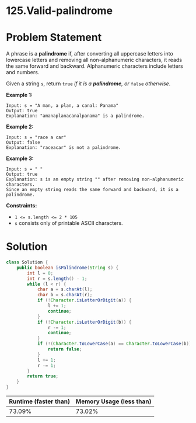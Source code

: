 # 125.Valid-palindrome

# Problem Statement

A phrase is a **palindrome** if, after converting all uppercase letters into lowercase letters and removing all non-alphanumeric characters, it reads the same forward and backward. Alphanumeric characters include letters and numbers.

Given a string `s`, return `true` *if it is a **palindrome**, or* `false` *otherwise*.

**Example 1:**

```other
Input: s = "A man, a plan, a canal: Panama"
Output: true
Explanation: "amanaplanacanalpanama" is a palindrome.
```

**Example 2:**

```other
Input: s = "race a car"
Output: false
Explanation: "raceacar" is not a palindrome.
```

**Example 3:**

```other
Input: s = " "
Output: true
Explanation: s is an empty string "" after removing non-alphanumeric characters.
Since an empty string reads the same forward and backward, it is a palindrome.
```

**Constraints:**

- `1 <= s.length <= 2 * 105`
- `s` consists only of printable ASCII characters.

# Solution

```java
class Solution {
    public boolean isPalindrome(String s) {
        int l = 0;
        int r = s.length() - 1;
        while (l < r) {
            char a = s.charAt(l);
            char b = s.charAt(r);
            if (!Character.isLetterOrDigit(a)) {
                l += 1;
                continue;
            }
            if (!Character.isLetterOrDigit(b)) {
                r -= 1;
                continue;
            }
            if (!(Character.toLowerCase(a) == Character.toLowerCase(b))) {
                return false;
            }
            l += 1;
            r -= 1;
        }
        return true;
    }
}
```

| **Runtime (faster than)** | **Memory Usage (less than)** |
| ------------------------- | ---------------------------- |
| 73.09%                    | 73.02%                       |

